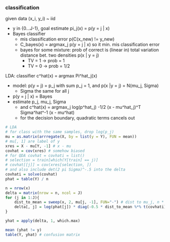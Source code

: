 ### classification

given data (x_i, y_i) ~ iid
- y in {0...J-1}, goal estimate pi_j(x) = p(y = j | x)
- Bayes classifier
    - mis classification error p(C(x_new) != y_new)
    - C_bayes(x) = argmax_j p(y = j | x) so it min. mis classification error
    - bayes for some mixture: prob of correct is (linear in) total variation distance bet. two densities p(x | y = j)
        - TV = 1 -> prob = 1
        - TV = 0 -> prob = 1/2

LDA: classifier c^hat(x) = argmax Pi^hat_j(x)
- model: p(y = j) = p_j with sum p_j = 1, and p(x |y = j) = N(mu_j, Sigma)
    - Sigma the same for all j
- p(y = j | x) = Bayes
- estimate p_j, mu_j, Sigma
    - and c^hat(x) = argmax_j log(p^hat_j) -1/2 (x - mu^hat_j)^T Sigma^hat^-1 (x - mu^hat)
    - for the decision boundary, quadratic terms cancels out

```r
# LDA
# for class with the same samples, drop log(p_j)
mu = as.matrix(arrregate(X, by = list(y = Y), FUN = mean))
# mu[, 1] are label of y
xres = X - mu[Y, -1] # x - mu
covhat = cov(xres) # somehow biased
# for QDA covhat = covhati = list()
# selection = train[which(Y[train] == j)]
# covhat[[j]] = cov(xres[selection, ])
# and also include det(2 pi Sigma)^-.5 into the delta
covhati = solve(covhat)
phat = table(Y) / n

n = nrow(x)
delta = matrix(nrow = n, ncol = J)
for (j in 1:J){
    dist_to_mean = sweep(x, 2, mu[j, -1], FUN="-") # dist to mu_j, n * p
    delta[, j] = log(phat[j]) * diag(-0.5 * dist_to_mean %*% t(covhati) %*% t(dist_to_mean))
}

yhat = apply(delta, 1, which.max)

mean (yhat != y)
table(Y, yhat) # confusion matrix
```